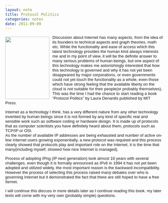 ```yaml
---
layout: note
title: Protocol Politics
categories: notes
date: 2011-09-09
---
```


<div>
<div style="margin:5px 10px 0px 0px;display:inline;float:left"><a href="../../notes/protocolpolitics/9780262042574-f30.jpg?attredirects=0/index.html" imageanchor="1"><img border="0" height="200" src="https://sites.google.com/site/btabibian/_/rsrc/1315596994306/notes/protocolpolitics/9780262042574-f30.jpg" width="141"/></a></div><font face="arial,sans-serif"><font size="2">Discussion about Internet has many aspects, from the idea of its founders to technical aspects and graph theories, math etc. While the functionality and ease of access which this latest technology provides the human kind always interests me and in my point of view, it will be the definite answer to many serious problems of human beings, but one aspect of this technology makes me astonishingly interested that how this technology is governed and why it has not yet been disappeared by major corporations, or even governments could not yet touch the functionality as a whole, even those which have strong feeling that the available liberty on the cloud is not suitable for their people(or probably themselves). This was the time I had the chance to start reading a book “Protocol Politics” by Laura Denardis published by MIT Press. </font></font>
<br>
<!--break-->
<p style="line-height:normal;margin-bottom:0pt"><span style="font-family:Times New Roman,serif"><font face="arial,sans-serif"><font size="2">Internet as a technology I think, has a very different nature from any other technology invented by human beings since it is not formed by any kind of specific real and sensible work such as software coding or hardware design. It is made up of protocols that as computer scientists you have definitely heard about them, protocols such as TCP/IP or OSI.</font></font></span></p></div><div><span style="font-family:Times New Roman,serif"><font face="arial,sans-serif"><font size="2">As the number of available IP addresses are being exhausted and number of active on-line Internet users growing exponentially, a new protocol was required and this process clearly showed that protocols play and important role on the Internet, it is the time that many(including myself, showed how nice Internet is managed). </font></font><span><font face="arial,sans-serif"><font size="2"> </font></font></span></span></div><div>
<p style="line-height:normal;margin-bottom:0pt"><span style="font-family:Times New Roman,serif"><font face="arial,sans-serif"><font size="2">Process of adopting IPng (IP next generation) took almost 10 years with several challenges, even though it is formally announced as IPv6 in 1994 it has not yet been adopted and utilized widely, the most important reason is the backward incompatibility. However the process of selecting this process raised many debates over who is governing Internet but it demonstrated the fact that there are still hoped to have a free Iternet.</font></font></span></p>
<p style="line-height:normal;margin-bottom:0pt"><span style="font-family:Times New Roman,serif"><font face="arial,sans-serif"><font size="2">I will continue this discuss in more details later as I continue reading this book. my later texts will come with my very own (probably simple) questions.</font></font></span></p></div>